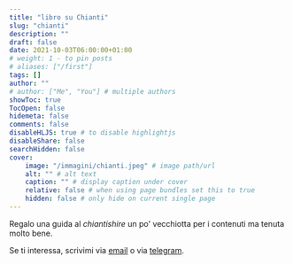 ```yaml
---
title: "libro su Chianti"
slug: "chianti"
description: ""
draft: false
date: 2021-10-03T06:00:00+01:00
# weight: 1 - to pin posts
# aliases: ["/first"]
tags: []
author: ""
# author: ["Me", "You"] # multiple authors
showToc: true
TocOpen: false
hidemeta: false
comments: false
disableHLJS: true # to disable highlightjs
disableShare: false
searchHidden: false
cover:
    image: "/immagini/chianti.jpeg" # image path/url
    alt: "" # alt text
    caption: "" # display caption under cover
    relative: false # when using page bundles set this to true
    hidden: false # only hide on current single page
---
```



Regalo una guida al _chiantishire_ un po' vecchiotta per i contenuti ma tenuta molto bene.

<!-- {{< figure src="/immagini/terrazzi2.jpeg" >}} -->

Se ti interessa, scrivimi via [email](mailto:trasloco21@gmail.com) o via [telegram](https://t.me/alstov).

